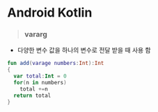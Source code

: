 # Android Kotlin
> ### vararg
  - 다양한 변수 값을 하나의 변수로 전달 받을 때 사용 함
  ```kotlin
  fun add(varage numbers:Int):Int 
  {
    var total:Int = 0
    for(n in numbers)
      total +=n
    return total
  }
  ```

